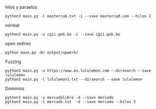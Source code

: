 
hilos y paraelos
```
python3 main.py -l mastercad.txt -i --save mastercad.com --hilos 2
```
normal
```
python3 main.py -u cgii.gob.bo -i --save cgii.gob.bo
```

open redirec
```
python main.py -Or output/upwork/
```




Fuzzing
```
python3 main.py -u https://www.eu.lululemon.com --dirsearch --save lululemon
python3 main.py -l lululemon1.txt --dirsearch --save lululemon
```

Dominios
```
python3 main.py -u mercadolibre -d --save mercado
python3 main.py -l mercado.txt  -d --save mercado --hilos 3
```